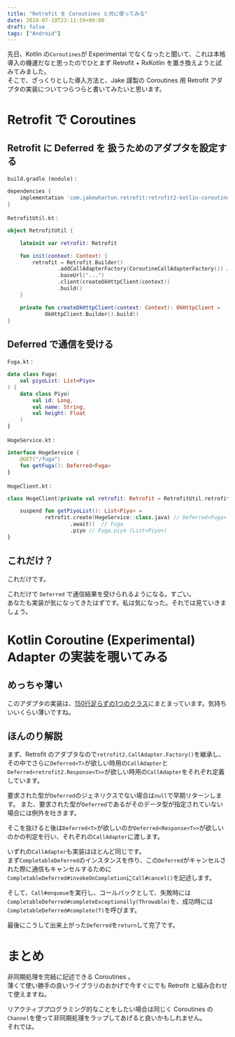 ```yaml
---
title: "Retrofit を Coroutines と共に使ってみる"
date: 2018-07-10T23:11:59+09:00
draft: false
tags: ["Android"]
---
```

先日、Kotlin の`Coroutines`が Experimental でなくなったと聞いて、これは本格導入の機運だなと思ったのでひとまず Retrofit + RxKotlin を置き換えようと試みてみました。  
そこで、ざっくりとした導入方法と、Jake 謹製の Coroutines 用 Retrofit アダプタの実装についてつらつらと書いてみたいと思います。

# Retrofit で Coroutines
## Retrofit に Deferred を 扱うためのアダプタを設定する

`build.gradle (module)` :
```gradle
dependencies {
    implementation 'com.jakewharton.retrofit:retrofit2-kotlin-coroutines-experimental-adapter:x.y.z'
}
```

`RetrofitUtil.kt` :
```kotlin
object RetrofitUtil {

    lateinit var retrofit: Retrofit

    fun init(context: Context) {
        retrofit = Retrofit.Builder()
                .addCallAdapterFactory(CoroutineCallAdapterFactory()) // これで Retrofit で Deferred が使えるようになる
                .baseUrl("...")
                .client(createOkHttpClient(context))
                .build()
    }

    private fun createOkHttpClient(context: Context): OkHttpClient =
            OkHttpClient.Builder().build()
}
```

## Deferred で通信を受ける

`Fuga.kt` :
```kotlin
data class Fuga(
    val piyoList: List<Piyo>
) {
    data class Piyo(
        val id: Long,
        val name: String,
        val height: Float
    )
}
```

`HogeService.kt` :
```kotlin
interface HogeService {
    @GET("/fuga")
    fun getFuga(): Deferred<Fuga>
}
```

`HogeClient.kt` :
```kotlin
class HogeClient(private val retrofit: Retrofit = RetrofitUtil.retrofit) {

    suspend fun getPiyoList(): List<Piyo> =
            retrofit.create(HogeService::class.java) // Deferred<Fuga>
                    .await()  // Fuga
                    .piyo // Fuga.piyo (List<Piyo>)
}
```

## これだけ？

これだけです。

これだけで `Deferred` で通信結果を受けられるようになる。すごい。  
あなたも実装が気になってきたはずです。私は気になった。それでは見ていきましょう。

# Kotlin Coroutine (Experimental) Adapter の実装を覗いてみる
## めっちゃ薄い

このアダプタの実装は、[150行足らずの1つのクラス](https://github.com/JakeWharton/retrofit2-kotlin-coroutines-adapter/blob/master/src/main/java/com/jakewharton/retrofit2/adapter/kotlin/coroutines/experimental/CoroutineCallAdapterFactory.kt)にまとまっています。気持ちいいくらい薄いですね。  

## ほんのり解説
まず、Retrofit のアダプタなので`retrofit2.CallAdapter.Factory()`を継承し、その中でさらに`Deferred<T>`が欲しい時用の`CallAdapter`と`Deferred<retrofit2.Response<T>>`が欲しい時用の`CallAdapter`をそれぞれ定義しています。

要求された型が`Deferred`のジェネリクスでない場合は`null`で早期リターンします。
また、要求された型が`Deferred`であるがそのデータ型が指定されていない場合には例外を吐きます。

そこを抜けると後は`Deferred<T>`が欲しいのか`Deferred<Response<T>>`が欲しいのかの判定を行い、それぞれの`CallAdapter`に渡します。

いずれの`CallAdapter`も実装はほとんど同じです。  
まず`CompletableDeferred`のインスタンスを作り、この`Deferred`がキャンセルされた際に通信もキャンセルするために`CompletableDeferred#invokeOnCompletion`に`Call#cancel()`を記述します。

そして、`Call#enqueue`を実行し、コールバックとして、失敗時には`CompletableDeferred#completeExceptionally(Throwable)`を、成功時には`CompletableDeferred#complete(T)`を呼びます。

最後にこうして出来上がった`Deferred`を`return`して完了です。

# まとめ
非同期処理を完結に記述できる Coroutines 。  
薄くて使い勝手の良いライブラリのおかげで今すぐにでも Retrofit と組み合わせて使えますね。

リアクティブプログラミング的なことをしたい場合は同じく Coroutines の`Channel`を使って非同期処理をラップしてあげると良いかもしれません。  
それでは。
